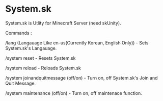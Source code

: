 # System.sk

System.sk is Utlity for Minecraft Server (need skUnity).

Commands : 

/lang (Langauage Like en-us(Currently Korean, English Only)) - Sets System.sk's Langauage.

/system reset - Resets System.sk

/system reload - Reloads System.sk

/system joinandquitmessage (off/on) - Turn on, off System.sk's Join and Quit Message.

/system maintenance (off/on) - Turn on, off maintenace function.
